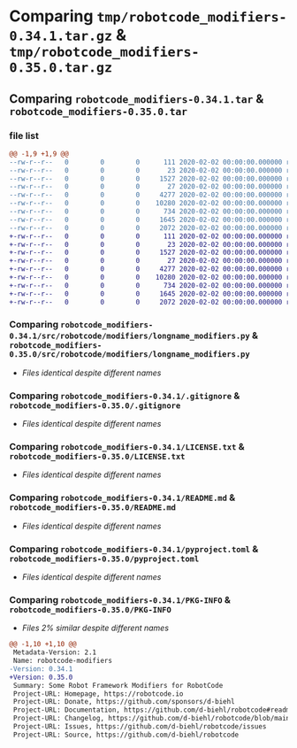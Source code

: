 # Comparing `tmp/robotcode_modifiers-0.34.1.tar.gz` & `tmp/robotcode_modifiers-0.35.0.tar.gz`

## Comparing `robotcode_modifiers-0.34.1.tar` & `robotcode_modifiers-0.35.0.tar`

### file list

```diff
@@ -1,9 +1,9 @@
--rw-r--r--   0        0        0      111 2020-02-02 00:00:00.000000 robotcode_modifiers-0.34.1/src/robotcode/modifiers/__init__.py
--rw-r--r--   0        0        0       23 2020-02-02 00:00:00.000000 robotcode_modifiers-0.34.1/src/robotcode/modifiers/__version__.py
--rw-r--r--   0        0        0     1527 2020-02-02 00:00:00.000000 robotcode_modifiers-0.34.1/src/robotcode/modifiers/longname_modifiers.py
--rw-r--r--   0        0        0       27 2020-02-02 00:00:00.000000 robotcode_modifiers-0.34.1/src/robotcode/modifiers/py.typed
--rw-r--r--   0        0        0     4277 2020-02-02 00:00:00.000000 robotcode_modifiers-0.34.1/.gitignore
--rw-r--r--   0        0        0    10280 2020-02-02 00:00:00.000000 robotcode_modifiers-0.34.1/LICENSE.txt
--rw-r--r--   0        0        0      734 2020-02-02 00:00:00.000000 robotcode_modifiers-0.34.1/README.md
--rw-r--r--   0        0        0     1645 2020-02-02 00:00:00.000000 robotcode_modifiers-0.34.1/pyproject.toml
--rw-r--r--   0        0        0     2072 2020-02-02 00:00:00.000000 robotcode_modifiers-0.34.1/PKG-INFO
+-rw-r--r--   0        0        0      111 2020-02-02 00:00:00.000000 robotcode_modifiers-0.35.0/src/robotcode/modifiers/__init__.py
+-rw-r--r--   0        0        0       23 2020-02-02 00:00:00.000000 robotcode_modifiers-0.35.0/src/robotcode/modifiers/__version__.py
+-rw-r--r--   0        0        0     1527 2020-02-02 00:00:00.000000 robotcode_modifiers-0.35.0/src/robotcode/modifiers/longname_modifiers.py
+-rw-r--r--   0        0        0       27 2020-02-02 00:00:00.000000 robotcode_modifiers-0.35.0/src/robotcode/modifiers/py.typed
+-rw-r--r--   0        0        0     4277 2020-02-02 00:00:00.000000 robotcode_modifiers-0.35.0/.gitignore
+-rw-r--r--   0        0        0    10280 2020-02-02 00:00:00.000000 robotcode_modifiers-0.35.0/LICENSE.txt
+-rw-r--r--   0        0        0      734 2020-02-02 00:00:00.000000 robotcode_modifiers-0.35.0/README.md
+-rw-r--r--   0        0        0     1645 2020-02-02 00:00:00.000000 robotcode_modifiers-0.35.0/pyproject.toml
+-rw-r--r--   0        0        0     2072 2020-02-02 00:00:00.000000 robotcode_modifiers-0.35.0/PKG-INFO
```

### Comparing `robotcode_modifiers-0.34.1/src/robotcode/modifiers/longname_modifiers.py` & `robotcode_modifiers-0.35.0/src/robotcode/modifiers/longname_modifiers.py`

 * *Files identical despite different names*

### Comparing `robotcode_modifiers-0.34.1/.gitignore` & `robotcode_modifiers-0.35.0/.gitignore`

 * *Files identical despite different names*

### Comparing `robotcode_modifiers-0.34.1/LICENSE.txt` & `robotcode_modifiers-0.35.0/LICENSE.txt`

 * *Files identical despite different names*

### Comparing `robotcode_modifiers-0.34.1/README.md` & `robotcode_modifiers-0.35.0/README.md`

 * *Files identical despite different names*

### Comparing `robotcode_modifiers-0.34.1/pyproject.toml` & `robotcode_modifiers-0.35.0/pyproject.toml`

 * *Files identical despite different names*

### Comparing `robotcode_modifiers-0.34.1/PKG-INFO` & `robotcode_modifiers-0.35.0/PKG-INFO`

 * *Files 2% similar despite different names*

```diff
@@ -1,10 +1,10 @@
 Metadata-Version: 2.1
 Name: robotcode-modifiers
-Version: 0.34.1
+Version: 0.35.0
 Summary: Some Robot Framework Modifiers for RobotCode
 Project-URL: Homepage, https://robotcode.io
 Project-URL: Donate, https://github.com/sponsors/d-biehl
 Project-URL: Documentation, https://github.com/d-biehl/robotcode#readme
 Project-URL: Changelog, https://github.com/d-biehl/robotcode/blob/main/CHANGELOG.md
 Project-URL: Issues, https://github.com/d-biehl/robotcode/issues
 Project-URL: Source, https://github.com/d-biehl/robotcode
```

